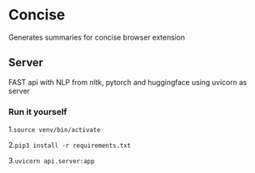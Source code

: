 # Concise

Generates summaries for concise browser extension

## Server

FAST api with NLP from nltk, pytorch and huggingface using uvicorn as server

### Run it yourself

1.`source venv/bin/activate`

2.`pip3 install -r requirements.txt`

3.`uvicorn api.server:app`
